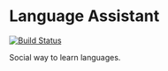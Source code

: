 Language Assistant
=================
[![Build Status](https://travis-ci.org/IFMO3512/languageAssistant.svg)](https://travis-ci.org/IFMO3512/languageAssistant)

Social way to learn languages.
